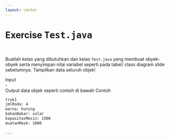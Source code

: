 ```yaml
---
layout: center
---
```


# Exercise <kbd><span class='text-teal'>Test.java</span></kbd>

<br>

Buatlah kelas yang dibutuhkan dan kelas `Test.java` yang membuat obyek-obyek serta menyimpan nilai variabel seperti pada tabel/ class diagram slide sebelumnya. Tampilkan data seluruh objek!

<div class='mt-6 grid grid-cols-[0.2fr_1.5fr] items-center text-sm'>
<span class='text-xs text-white font-extrabold uppercase text-yellow'>Input</span>
<div class='flex flex-col mb-2'>
    <span>-</span>
</div>
<span class='text-xs text-white font-extrabold uppercase text-yellow'>Output</span>
<span>data objek seperti contoh di bawah</span>
<span class='text-xs text-white font-extrabold uppercase text-yellow'>Contoh</span>
<div class='mt-4 flex flex-col mb-2'>

```bash
truk1
jmlRoda: 4
warna: kuning
bahanBakar: solar
kapasitasMesin: 1500
muatanMask: 1000

...
```

</div>
</div>
